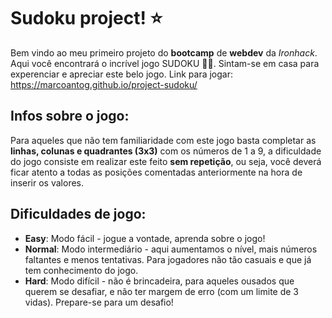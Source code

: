 # Sudoku project! ⭐
Bem vindo ao meu primeiro projeto do **bootcamp** de **webdev** da *Ironhack*. Aqui você encontrará o incrível jogo SUDOKU 👏🏻. Sintam-se em casa para experenciar e apreciar este belo jogo.
Link para jogar: https://marcoantog.github.io/project-sudoku/

## Infos sobre o jogo:
Para aqueles que não tem familiaridade com este jogo basta completar as **linhas, colunas e quadrantes (3x3)** com os números de 1 a 9, a dificuldade do jogo consiste em realizar este feito **sem repetição**, ou seja, você deverá ficar atento a todas as posições comentadas anteriormente na hora de inserir os valores.

## Dificuldades de jogo:

 - **Easy**: Modo fácil - jogue a vontade, aprenda sobre o jogo!
 - **Normal**: Modo intermediário - aqui aumentamos o nível, mais números faltantes e menos tentativas. Para jogadores não tão casuais e que já tem conhecimento do jogo.
 - **Hard**: Modo difícil - não é brincadeira, para aqueles ousados que querem se desafiar, e não ter margem de erro (com um limite de 3 vidas). Prepare-se para um desafio!
